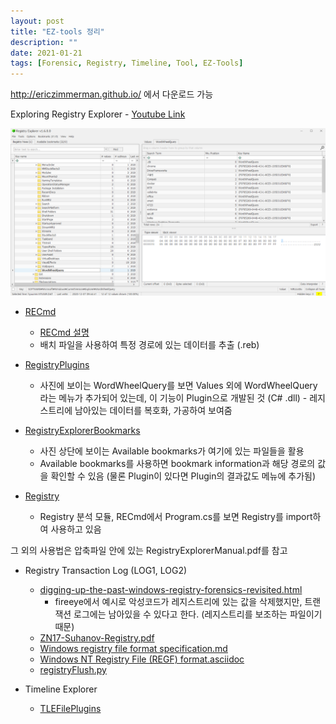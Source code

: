 ```yaml
---
layout: post
title: "EZ-tools 정리"
description: ""
date: 2021-01-21
tags: [Forensic, Registry, Timeline, Tool, EZ-Tools]
---
```


http://ericzimmerman.github.io/ 에서 다운로드 가능

Exploring Registry Explorer - <a href="https://youtu.be/x5mUUYqnh00">Youtube Link</a>

![Registry-Explorer](/assets/images/EZ-tools/0.png)

* <a href="https://github.com/EricZimmerman/RECmd">RECmd</a>
    * <a href="https://www.andreafortuna.org/2020/03/04/recmd-command-line-tool-for-windows-registry-analysis/">RECmd 설명</a>
    * 배치 파일을 사용하여 특정 경로에 있는 데이터를 추출 (.reb)

* <a href="https://github.com/EricZimmerman/RegistryPlugins">RegistryPlugins</a>
    * 사진에 보이는 WordWheelQuery를 보면 Values 외에 WordWheelQuery라는 메뉴가 추가되어 있는데, 이 기능이 Plugin으로 개발된 것 (C# .dll) - 레지스트리에 남아있는 데이터를 복호화, 가공하여 보여줌

* <a href="https://github.com/EricZimmerman/RegistryExplorerBookmarks">RegistryExplorerBookmarks</a>
    * 사진 상단에 보이는 Available bookmarks가 여기에 있는 파일들을 활용
    * Available bookmarks를 사용하면 bookmark information과 해당 경로의 값을 확인할 수 있음 (물론 Plugin이 있다면 Plugin의 결과값도 메뉴에 추가됨)

* <a href="https://github.com/EricZimmerman/Registry">Registry</a>
    * Registry 분석 모듈, RECmd에서 Program.cs를 보면 Registry를 import하여 사용하고 있음

그 외의 사용법은 압축파일 안에 있는 RegistryExplorerManual.pdf를 참고

* Registry Transaction Log (LOG1, LOG2)
    * <a href="https://www.fireeye.com/blog/threat-research/2019/01/digging-up-the-past-windows-registry-forensics-revisited.html">digging-up-the-past-windows-registry-forensics-revisited.html</a>
        * fireeye에서 예시로 악성코드가 레지스트리에 있는 값을 삭제했지만, 트랜잭션 로그에는 남아있을 수 있다고 한다. (레지스트리를 보조하는 파일이기 때문)
    * <a href="https://2017.zeronights.org/wp-content/uploads/materials/ZN17-Suhanov-Registry.pdf">ZN17-Suhanov-Registry.pdf</a>
    * <a href="https://github.com/msuhanov/regf/blob/master/Windows%20registry%20file%20format%20specification.md">Windows registry file format specification.md</a>
    * <a href="https://github.com/libyal/libregf/blob/main/documentation/Windows%20NT%20Registry%20File%20(REGF)%20format.asciidoc">Windows NT Registry File (REGF) format.asciidoc</a>
    * <a href="https://github.com/Silv3rHorn/4n6_misc/blob/master/registryFlush.py">registryFlush.py</a>

* Timeline Explorer
    * <a href="https://github.com/EricZimmerman/TLEFilePlugins">TLEFilePlugins</a>